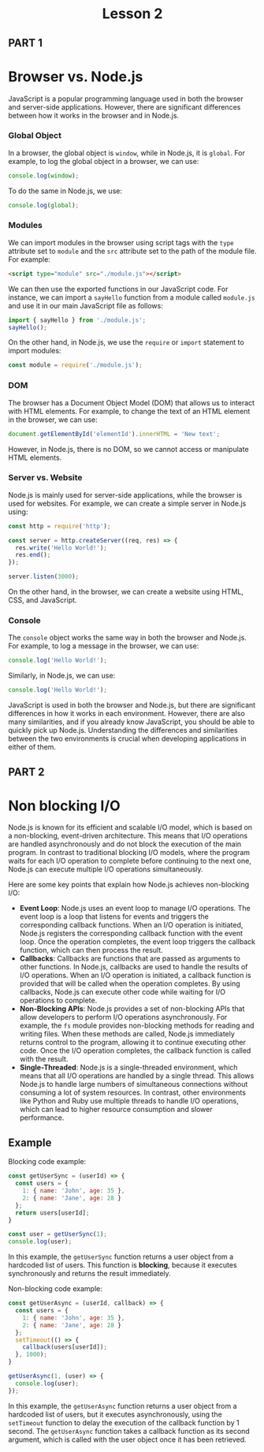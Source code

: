 <h1 align="center">Lesson 2</h1>

## PART 1
# Browser vs. Node.js

JavaScript is a popular programming language used in both the browser and server-side applications. However, there are significant differences between how it works in the browser and in Node.js.

### Global Object

In a browser, the global object is `window`, while in Node.js, it is `global`. For example, to log the global object in a browser, we can use:

```jsx
console.log(window);
```

To do the same in Node.js, we use:

```jsx
console.log(global);
```

### Modules

We can import modules in the browser using script tags with the `type` attribute set to `module` and the `src` attribute set to the path of the module file. For example:

```html
<script type="module" src="./module.js"></script>
```

We can then use the exported functions in our JavaScript code. For instance, we can import a `sayHello` function from a module called `module.js` and use it in our main JavaScript file as follows:

```jsx
import { sayHello } from './module.js';
sayHello();
```

On the other hand, in Node.js, we use the `require`  or `import` statement to import modules:

```jsx
const module = require('./module.js');
```

### DOM

The browser has a Document Object Model (DOM) that allows us to interact with HTML elements. For example, to change the text of an HTML element in the browser, we can use:

```jsx
document.getElementById('elementId').innerHTML = 'New text';
```

However, in Node.js, there is no DOM, so we cannot access or manipulate HTML elements.

### Server vs. Website

Node.js is mainly used for server-side applications, while the browser is used for websites. For example, we can create a simple server in Node.js using:

```jsx
const http = require('http');

const server = http.createServer((req, res) => {
  res.write('Hello World!');
  res.end();
});

server.listen(3000);
```

On the other hand, in the browser, we can create a website using HTML, CSS, and JavaScript.

### Console

The `console` object works the same way in both the browser and Node.js. For example, to log a message in the browser, we can use:

```jsx
console.log('Hello World!');
```

Similarly, in Node.js, we can use:

```jsx
console.log('Hello World!');
```

JavaScript is used in both the browser and Node.js, but there are significant differences in how it works in each environment. However, there are also many similarities, and if you already know JavaScript, you should be able to quickly pick up Node.js. Understanding the differences and similarities between the two environments is crucial when developing applications in either of them.

## PART 2
# Non blocking I/O

Node.js is known for its efficient and scalable I/O model, which is based on a non-blocking, event-driven architecture. This means that I/O operations are handled asynchronously and do not block the execution of the main program. In contrast to traditional blocking I/O models, where the program waits for each I/O operation to complete before continuing to the next one, Node.js can execute multiple I/O operations simultaneously.

Here are some key points that explain how Node.js achieves non-blocking I/O:

- **Event Loop**: Node.js uses an event loop to manage I/O operations. The event loop is a loop that listens for events and triggers the corresponding callback functions. When an I/O operation is initiated, Node.js registers the corresponding callback function with the event loop. Once the operation completes, the event loop triggers the callback function, which can then process the result.
- **Callbacks**: Callbacks are functions that are passed as arguments to other functions. In Node.js, callbacks are used to handle the results of I/O operations. When an I/O operation is initiated, a callback function is provided that will be called when the operation completes. By using callbacks, Node.js can execute other code while waiting for I/O operations to complete.
- **Non-Blocking APIs**: Node.js provides a set of non-blocking APIs that allow developers to perform I/O operations asynchronously. For example, the `fs` module provides non-blocking methods for reading and writing files. When these methods are called, Node.js immediately returns control to the program, allowing it to continue executing other code. Once the I/O operation completes, the callback function is called with the result.
- **Single-Threaded**: Node.js is a single-threaded environment, which means that all I/O operations are handled by a single thread. This allows Node.js to handle large numbers of simultaneous connections without consuming a lot of system resources. In contrast, other environments like Python and Ruby use multiple threads to handle I/O operations, which can lead to higher resource consumption and slower performance.

## Example

Blocking code example:

```jsx
const getUserSync = (userId) => {
  const users = {
    1: { name: 'John', age: 35 },
    2: { name: 'Jane', age: 28 }
  };
  return users[userId];
}

const user = getUserSync(1);
console.log(user);
```

In this example, the `getUserSync` function returns a user object from a hardcoded list of users. This function is **blocking**, because it executes synchronously and returns the result immediately.

Non-blocking code example:

```jsx
const getUserAsync = (userId, callback) => {
  const users = {
    1: { name: 'John', age: 35 },
    2: { name: 'Jane', age: 28 }
  };
  setTimeout(() => {
    callback(users[userId]);
  }, 1000);
}

getUserAsync(1, (user) => {
  console.log(user);
});
```

In this example, the `getUserAsync` function returns a user object from a hardcoded list of users, but it executes asynchronously, using the `setTimeout` function to delay the execution of the callback function by 1 second. The `getUserAsync` function takes a callback function as its second argument, which is called with the user object once it has been retrieved.